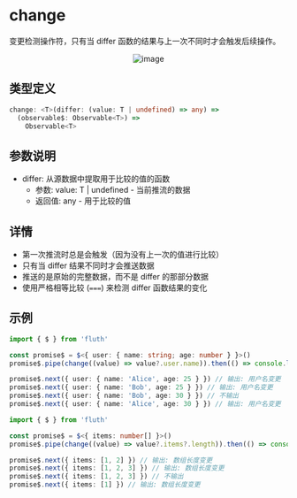 # change

变更检测操作符，只有当 differ 函数的结果与上一次不同时才会触发后续操作。

<div style="display: flex; justify-content: center">
  <img src="/change.drawio.svg" alt="image" >
</div>

## 类型定义

```typescript
change: <T>(differ: (value: T | undefined) => any) =>
  (observable$: Observable<T>) =>
    Observable<T>
```

## 参数说明

- differ: 从源数据中提取用于比较的值的函数
  - 参数: value: T | undefined - 当前推流的数据
  - 返回值: any - 用于比较的值

## 详情

- 第一次推流时总是会触发（因为没有上一次的值进行比较）
- 只有当 differ 结果不同时才会推送数据
- 推送的是原始的完整数据，而不是 differ 的那部分数据
- 使用严格相等比较 (`===`) 来检测 differ 函数结果的变化

## 示例

```typescript
import { $ } from 'fluth'

const promise$ = $<{ user: { name: string; age: number } }>()
promise$.pipe(change((value) => value?.user.name)).then(() => console.log('用户名变更'))

promise$.next({ user: { name: 'Alice', age: 25 } }) // 输出: 用户名变更
promise$.next({ user: { name: 'Bob', age: 25 } }) // 输出: 用户名变更
promise$.next({ user: { name: 'Bob', age: 30 } }) // 不输出
promise$.next({ user: { name: 'Alice', age: 30 } }) // 输出: 用户名变更
```

```typescript
import { $ } from 'fluth'

const promise$ = $<{ items: number[] }>()
promise$.pipe(change((value) => value?.items?.length)).then(() => console.log('数组长度变更'))

promise$.next({ items: [1, 2] }) // 输出: 数组长度变更
promise$.next({ items: [1, 2, 3] }) // 输出: 数组长度变更
promise$.next({ items: [1, 2, 3] }) // 不输出
promise$.next({ items: [1] }) // 输出: 数组长度变更
```
